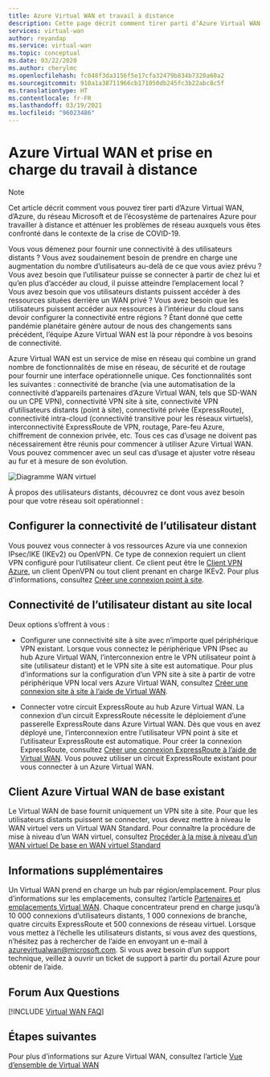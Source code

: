 ```yaml
---
title: Azure Virtual WAN et travail à distance
description: Cette page décrit comment tirer parti d’Azure Virtual WAN pour travailler à distance dans le contexte de la pandémie de COVID-19.
services: virtual-wan
author: reyandap
ms.service: virtual-wan
ms.topic: conceptual
ms.date: 03/22/2020
ms.author: cherylmc
ms.openlocfilehash: fc048f3da3156f5e17cfa32479b834b7320a60a2
ms.sourcegitcommit: 910a1a38711966cb171050db245fc3b22abc8c5f
ms.translationtype: HT
ms.contentlocale: fr-FR
ms.lasthandoff: 03/19/2021
ms.locfileid: "96023486"
---
```

# <a name="azure-virtual-wan-and-supporting-remote-work"></a>Azure Virtual WAN et prise en charge du travail à distance

>[!NOTE]
>Cet article décrit comment vous pouvez tirer parti d’Azure Virtual WAN, d’Azure, du réseau Microsoft et de l’écosystème de partenaires Azure pour travailler à distance et atténuer les problèmes de réseau auxquels vous êtes confronté dans le contexte de la crise de COVID-19.
>

Vous vous démenez pour fournir une connectivité à des utilisateurs distants ?
Vous avez soudainement besoin de prendre en charge une augmentation du nombre d’utilisateurs au-delà de ce que vous aviez prévu ?
Vous avez besoin que l’utilisateur puisse se connecter à partir de chez lui et qu’en plus d’accéder au cloud, il puisse atteindre l’emplacement local ?
Vous avez besoin que vos utilisateurs distants puissent accéder à des ressources situées derrière un WAN privé ?
Vous avez besoin que les utilisateurs puissent accéder aux ressources à l’intérieur du cloud sans devoir configurer la connectivité entre régions ?
Étant donné que cette pandémie planétaire génère autour de nous des changements sans précédent, l’équipe Azure Virtual WAN est là pour répondre à vos besoins de connectivité.

Azure Virtual WAN est un service de mise en réseau qui combine un grand nombre de fonctionnalités de mise en réseau, de sécurité et de routage pour fournir une interface opérationnelle unique. Ces fonctionnalités sont les suivantes : connectivité de branche (via une automatisation de la connectivité d’appareils partenaires d’Azure Virtual WAN, tels que SD-WAN ou un CPE VPN), connectivité VPN site à site, connectivité VPN d’utilisateurs distants (point à site), connectivité privée (ExpressRoute), connectivité intra-cloud (connectivité transitive pour les réseaux virtuels), interconnectivité ExpressRoute de VPN, routage, Pare-feu Azure, chiffrement de connexion privée, etc. Tous ces cas d’usage ne doivent pas nécessairement être réunis pour commencer à utiliser Azure Virtual WAN. Vous pouvez commencer avec un seul cas d’usage et ajuster votre réseau au fur et à mesure de son évolution.

![Diagramme WAN virtuel](./media/virtual-wan-about/virtualwan1.png)

À propos des utilisateurs distants, découvrez ce dont vous avez besoin pour que votre réseau soit opérationnel :

## <a name="set-up-remote-user-connectivity"></a><a name="connectivity"></a>Configurer la connectivité de l’utilisateur distant

Vous pouvez vous connecter à vos ressources Azure via une connexion IPsec/IKE (IKEv2) ou OpenVPN. Ce type de connexion requiert un client VPN configuré pour l’utilisateur client. Ce client peut être le [Client VPN Azure](https://go.microsoft.com/fwlink/?linkid=2117554), un client OpenVPN ou tout client prenant en charge IKEv2. Pour plus d'informations, consultez [Créer une connexion point à site](virtual-wan-point-to-site-portal.md).

## <a name="connectivity-from-the-remote-user-to-on-premises"></a><a name="remote user connectivity"></a>Connectivité de l’utilisateur distant au site local

Deux options s’offrent à vous :

* Configurer une connectivité site à site avec n’importe quel périphérique VPN existant. Lorsque vous connectez le périphérique VPN IPsec au hub Azure Virtual WAN, l’interconnexion entre le VPN utilisateur point à site (utilisateur distant) et le VPN site à site est automatique. Pour plus d’informations sur la configuration d’un VPN site à site à partir de votre périphérique VPN local vers Azure Virtual WAN, consultez [Créer une connexion site à site à l’aide de Virtual WAN](virtual-wan-site-to-site-portal.md).

* Connecter votre circuit ExpressRoute au hub Azure Virtual WAN. La connexion d’un circuit ExpressRoute nécessite le déploiement d’une passerelle ExpressRoute dans Azure Virtual WAN. Dès que vous en avez déployé une, l’interconnexion entre l’utilisateur VPN point à site et l’utilisateur ExpressRoute est automatique. Pour créer la connexion ExpressRoute, consultez [Créer une connexion ExpressRoute à l’aide de Virtual WAN](virtual-wan-expressroute-portal.md). Vous pouvez utiliser un circuit ExpressRoute existant pour vous connecter à un Azure Virtual WAN.

## <a name="existing-basic-virtual-wan-customer"></a><a name="basic vWAN"></a>Client Azure Virtual WAN de base existant

Le Virtual WAN de base fournit uniquement un VPN site à site. Pour que les utilisateurs distants puissent se connecter, vous devez mettre à niveau le WAN virtuel vers un Virtual WAN Standard. Pour connaître la procédure de mise à niveau d’un WAN virtuel, consultez [Procéder à la mise à niveau d’un WAN virtuel De base en WAN virtuel Standard](upgrade-virtual-wan.md)

## <a name="additional-information"></a><a name="other considerations"></a>Informations supplémentaires

Un Virtual WAN prend en charge un hub par région/emplacement. Pour plus d’informations sur les emplacements, consultez l’article [Partenaires et emplacements Virtual WAN](virtual-wan-locations-partners.md). Chaque concentrateur prend en charge jusqu’à 10 000 connexions d’utilisateurs distants, 1 000 connexions de branche, quatre circuits ExpressRoute et 500 connexions de réseau virtuel. Lorsque vous mettez à l’échelle les utilisateurs distants, si vous avez des questions, n’hésitez pas à rechercher de l’aide en envoyant un e-mail à azurevirtualwan@microsoft.com. Si vous avez besoin d’un support technique, veillez à ouvrir un ticket de support à partir du portail Azure pour obtenir de l’aide.

## <a name="faq"></a><a name="faq"></a>Forum Aux Questions

[!INCLUDE [Virtual WAN FAQ](../../includes/virtual-wan-faq-include.md)]

## <a name="next-steps"></a>Étapes suivantes

Pour plus d’informations sur Azure Virtual WAN, consultez l’article [Vue d’ensemble de Virtual WAN](virtual-wan-about.md)
